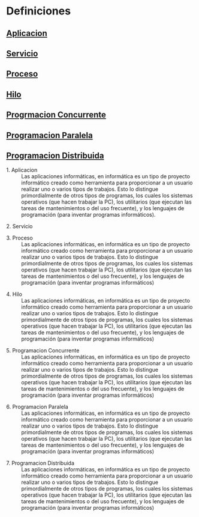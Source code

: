 # Definiciones

**<a href=#Aplicaion>Aplicacion</a>**  
----
**<a href=#Servicio>Servicio</a>**  
----
**<a href=#Proceso>Proceso</a>**  
----
**<a href=#Hilo>Hilo</a>**  
----
**<a href=#ProgramacionConcurrente>Progrmacion Concurrente</a>**  
----
**<a href=#ProgramacionParalela>Programacion Paralela</a>**  
----
**<a href=#ProgramacionDistribuida>Programacion Distribuida</a>**  
----

<dl>
  <a name=Aplicacion><dt>1. Aplicacion</dt></a>
  <dd>Las aplicaciones informáticas, en informática es un tipo de proyecto informático creado como herramienta para proporcionar
  a un usuario realizar uno o varios tipos de trabajos. Esto lo distingue primordialmente de otros tipos de programas, 
  los cuales los sistemas operativos (que hacen trabajar la PC), los utilitarios (que ejecutan las tareas de mantenimientos o del 
  uso frecuente), y los lenguajes de programación (para inventar programas informáticos).</dd>
</dl>

<dl>
  <a name=Servicio><dt>2. Servicio</dt></a>
  <dd></dd>
</dl>

<dl>
  <a name=Proceso><dt>3. Proceso</dt></a>
  <dd>Las aplicaciones informáticas, en informática es un tipo de proyecto informático creado como herramienta para proporcionar a un usuario realizar uno o varios tipos de trabajos. Esto lo distingue primordialmente de otros tipos de programas, los cuales los sistemas operativos (que hacen trabajar la PC), los utilitarios (que ejecutan las tareas de mantenimientos o del uso frecuente), y los lenguajes de programación (para inventar programas informáticos)</dd>
</dl>

<dl>
  <a name=Hilo><dt>4. Hilo</dt></a>
  <dd>Las aplicaciones informáticas, en informática es un tipo de proyecto informático creado como herramienta para proporcionar a un usuario realizar uno o varios tipos de trabajos. Esto lo distingue primordialmente de otros tipos de programas, los cuales los sistemas operativos (que hacen trabajar la PC), los utilitarios (que ejecutan las tareas de mantenimientos o del uso frecuente), y los lenguajes de programación (para inventar programas informáticos)</dd>
</dl>

<dl>
  <a name=ProgramacionConcurrente><dt>5. Programacion Concurrente</dt></a>
  <dd>Las aplicaciones informáticas, en informática es un tipo de proyecto informático creado como herramienta para proporcionar a un usuario realizar uno o varios tipos de trabajos. Esto lo distingue primordialmente de otros tipos de programas, los cuales los sistemas operativos (que hacen trabajar la PC), los utilitarios (que ejecutan las tareas de mantenimientos o del uso frecuente), y los lenguajes de programación (para inventar programas informáticos)</dd>
</dl>

<dl>
  <a name=ProgramacionParalela><dt>6. Programacion Paralela</dt></a>
  <dd>Las aplicaciones informáticas, en informática es un tipo de proyecto informático creado como herramienta para proporcionar a un usuario realizar uno o varios tipos de trabajos. Esto lo distingue primordialmente de otros tipos de programas, los cuales los sistemas operativos (que hacen trabajar la PC), los utilitarios (que ejecutan las tareas de mantenimientos o del uso frecuente), y los lenguajes de programación (para inventar programas informáticos)</dd>
</dl>

<dl>
  <a name=ProgramacionDistribuida><dt>7. Programacion Distribuida</dt></a>
  <dd>Las aplicaciones informáticas, en informática es un tipo de proyecto informático creado como herramienta para proporcionar a un usuario realizar uno o varios tipos de trabajos. Esto lo distingue primordialmente de otros tipos de programas, los cuales los sistemas operativos (que hacen trabajar la PC), los utilitarios (que ejecutan las tareas de mantenimientos o del uso frecuente), y los lenguajes de programación (para inventar programas informáticos)</dd>
</dl>
